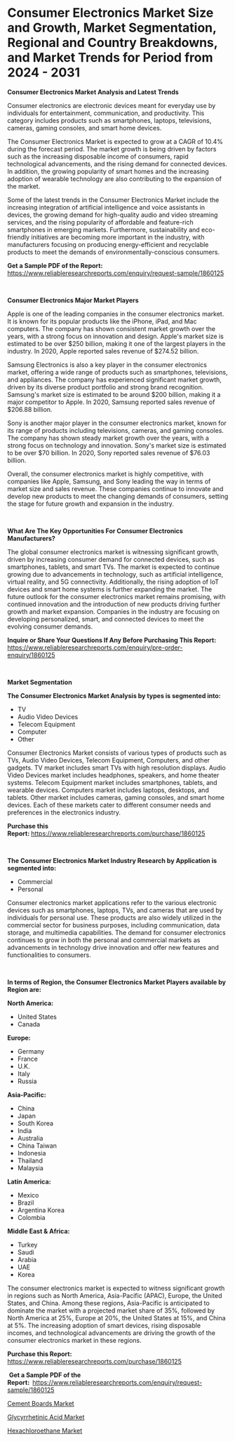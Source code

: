 <p><h1>Consumer Electronics Market Size and Growth, Market Segmentation, Regional and Country Breakdowns, and Market Trends for Period from 2024 -  2031</h1></p><p><strong>Consumer Electronics Market Analysis and Latest Trends</strong></p>
<p><p>Consumer electronics are electronic devices meant for everyday use by individuals for entertainment, communication, and productivity. This category includes products such as smartphones, laptops, televisions, cameras, gaming consoles, and smart home devices.</p><p>The Consumer Electronics Market is expected to grow at a CAGR of 10.4% during the forecast period. The market growth is being driven by factors such as the increasing disposable income of consumers, rapid technological advancements, and the rising demand for connected devices. In addition, the growing popularity of smart homes and the increasing adoption of wearable technology are also contributing to the expansion of the market.</p><p>Some of the latest trends in the Consumer Electronics Market include the increasing integration of artificial intelligence and voice assistants in devices, the growing demand for high-quality audio and video streaming services, and the rising popularity of affordable and feature-rich smartphones in emerging markets. Furthermore, sustainability and eco-friendly initiatives are becoming more important in the industry, with manufacturers focusing on producing energy-efficient and recyclable products to meet the demands of environmentally-conscious consumers.</p></p>
<p><strong>Get a Sample PDF of the Report:&nbsp;</strong> <a href="https://www.reliableresearchreports.com/enquiry/request-sample/1860125">https://www.reliableresearchreports.com/enquiry/request-sample/1860125</a></p>
<p>&nbsp;</p>
<p><strong>Consumer Electronics Major Market Players</strong></p>
<p><p>Apple is one of the leading companies in the consumer electronics market. It is known for its popular products like the iPhone, iPad, and Mac computers. The company has shown consistent market growth over the years, with a strong focus on innovation and design. Apple's market size is estimated to be over $250 billion, making it one of the largest players in the industry. In 2020, Apple reported sales revenue of $274.52 billion.</p><p>Samsung Electronics is also a key player in the consumer electronics market, offering a wide range of products such as smartphones, televisions, and appliances. The company has experienced significant market growth, driven by its diverse product portfolio and strong brand recognition. Samsung's market size is estimated to be around $200 billion, making it a major competitor to Apple. In 2020, Samsung reported sales revenue of $206.88 billion.</p><p>Sony is another major player in the consumer electronics market, known for its range of products including televisions, cameras, and gaming consoles. The company has shown steady market growth over the years, with a strong focus on technology and innovation. Sony's market size is estimated to be over $70 billion. In 2020, Sony reported sales revenue of $76.03 billion.</p><p>Overall, the consumer electronics market is highly competitive, with companies like Apple, Samsung, and Sony leading the way in terms of market size and sales revenue. These companies continue to innovate and develop new products to meet the changing demands of consumers, setting the stage for future growth and expansion in the industry.</p></p>
<p>&nbsp;</p>
<p><strong>What Are The Key Opportunities For Consumer Electronics Manufacturers?</strong></p>
<p><p>The global consumer electronics market is witnessing significant growth, driven by increasing consumer demand for connected devices, such as smartphones, tablets, and smart TVs. The market is expected to continue growing due to advancements in technology, such as artificial intelligence, virtual reality, and 5G connectivity. Additionally, the rising adoption of IoT devices and smart home systems is further expanding the market. The future outlook for the consumer electronics market remains promising, with continued innovation and the introduction of new products driving further growth and market expansion. Companies in the industry are focusing on developing personalized, smart, and connected devices to meet the evolving consumer demands.</p></p>
<p><strong>Inquire or Share Your Questions If Any Before Purchasing This Report:</strong> <a href="https://www.reliableresearchreports.com/enquiry/pre-order-enquiry/1860125">https://www.reliableresearchreports.com/enquiry/pre-order-enquiry/1860125</a></p>
<p>&nbsp;</p>
<p><strong>Market Segmentation</strong></p>
<p><strong>The Consumer Electronics Market Analysis by types is segmented into:</strong></p>
<p><ul><li>TV</li><li>Audio Video Devices</li><li>Telecom Equipment</li><li>Computer</li><li>Other</li></ul></p>
<p><p>Consumer Electronics Market consists of various types of products such as TVs, Audio Video Devices, Telecom Equipment, Computers, and other gadgets. TV market includes smart TVs with high resolution displays. Audio Video Devices market includes headphones, speakers, and home theater systems. Telecom Equipment market includes smartphones, tablets, and wearable devices. Computers market includes laptops, desktops, and tablets. Other market includes cameras, gaming consoles, and smart home devices. Each of these markets cater to different consumer needs and preferences in the electronics industry.</p></p>
<p><strong>Purchase this Report:&nbsp;</strong><a href="https://www.reliableresearchreports.com/purchase/1860125">https://www.reliableresearchreports.com/purchase/1860125</a></p>
<p>&nbsp;</p>
<p><strong>The Consumer Electronics Market Industry Research by Application is segmented into:</strong></p>
<p><ul><li>Commercial</li><li>Personal</li></ul></p>
<p><p>Consumer electronics market applications refer to the various electronic devices such as smartphones, laptops, TVs, and cameras that are used by individuals for personal use. These products are also widely utilized in the commercial sector for business purposes, including communication, data storage, and multimedia capabilities. The demand for consumer electronics continues to grow in both the personal and commercial markets as advancements in technology drive innovation and offer new features and functionalities to consumers.</p></p>
<p>&nbsp;</p>
<p><strong>In terms of Region, the Consumer Electronics Market Players available by Region are:</strong></p>
<p>
    <p> <strong> North America: </strong>
        <ul>
            <li>United States</li>
            <li>Canada</li>
        </ul>
        </p> 
    <p> <strong> Europe: </strong>
        <ul>
            <li>Germany</li>
            <li>France</li>
            <li>U.K.</li>
            <li>Italy</li>
            <li>Russia</li>
        </ul>
        </p> 
    <p> <strong> Asia-Pacific: </strong>
        <ul>
            <li>China</li>
            <li>Japan</li>
            <li>South Korea</li>
            <li>India</li>
            <li>Australia</li>
            <li>China Taiwan</li>
            <li>Indonesia</li>
            <li>Thailand</li>
            <li>Malaysia</li>
        </ul>
        </p> 
    <p> <strong> Latin America: </strong>
        <ul>
            <li>Mexico</li>
            <li>Brazil</li>
            <li>Argentina Korea</li>
            <li>Colombia</li>
        </ul>
        </p> 
    <p> <strong> Middle East & Africa: </strong>
        <ul>
            <li>Turkey</li>
            <li>Saudi</li>
            <li>Arabia</li>
            <li>UAE</li>
            <li>Korea</li>
        </ul>
    </p>
    </p>
<p><p>The consumer electronics market is expected to witness significant growth in regions such as North America, Asia-Pacific (APAC), Europe, the United States, and China. Among these regions, Asia-Pacific is anticipated to dominate the market with a projected market share of 35%, followed by North America at 25%, Europe at 20%, the United States at 15%, and China at 5%. The increasing adoption of smart devices, rising disposable incomes, and technological advancements are driving the growth of the consumer electronics market in these regions.</p></p>
<p><strong>Purchase this Report: </strong><a href="https://www.reliableresearchreports.com/purchase/1860125">https://www.reliableresearchreports.com/purchase/1860125</a></p>
<p>&nbsp;<strong>Get a Sample PDF of the Report:&nbsp;&nbsp;</strong><a href="https://www.reliableresearchreports.com/enquiry/request-sample/1860125">https://www.reliableresearchreports.com/enquiry/request-sample/1860125</a></p>
<p><strong></strong></p>
<p><p><a href="https://automatic-knee-4c7.notion.site/Global-Cement-Boards-Market-by-Types-Applications-and-Major-Players-with-Regional-Growth-Rate-Ana-b68746f46c1d447cb69a1a18c269fa6c">Cement Boards Market</a></p><p><a href="https://automatic-knee-4c7.notion.site/Glycyrrhetinic-Acid-Market-Research-Report-Forecasted-for-Period-from-2024-2031-by-Market-Type-M-f9fe9e04e7ab4f46afbaaa82a8f368f3">Glycyrrhetinic Acid Market</a></p><p><a href="https://sulfuric-clavicle-d39.notion.site/Hexachloroethane-Market-Research-Report-Forecasted-for-Period-from-2024-2031-by-Market-Type-Mark-5dbde304e5904a03a6fcf2a321403295">Hexachloroethane Market</a></p></p>